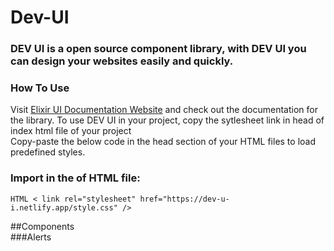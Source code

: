 # Dev-UI
### DEV UI is a open source component library, with DEV UI you can design your websites easily and quickly.
### **How To Use**

Visit [Elixir UI Documentation Website](https://dev-u-i.netlify.app/) and check out the documentation for the library. To use DEV UI in your project, copy the sytlesheet link in head of index html file of your project
<br />
Copy-paste the below code in the head section of your HTML files to load predefined styles. 

### Import in the <head> of HTML file:
```HTML < link rel="stylesheet" href="https://dev-u-i.netlify.app/style.css" /> ```

##Components
<br/>
  ###Alerts
